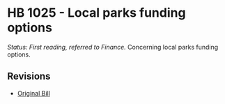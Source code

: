 # HB 1025 - Local parks funding options
*Status: First reading, referred to Finance.*
Concerning local parks funding options.

## Revisions
* [Original Bill](1/)